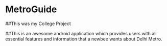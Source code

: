 # MetroGuide

##This was my College Project

##This is an awesome android application which provides users with all essential features and information that a newbee wants about Delhi Metro.
